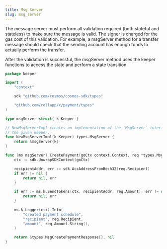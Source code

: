 ```yaml
---
title: Msg Server
slug: msg_server
---
```


The message server must perform all validation required (both stateful and stateless) to make sure the message is valid. The signer is charged for the gas cost of this validation. For example, a msgServer method for a transfer message should check that the sending account has enough funds to actually perform the transfer.

After the validation is successful, the msgServer method uses the keeper functions to access the state and perform a state transition.

```Go
package keeper

import (
	"context"

	sdk "github.com/cosmos/cosmos-sdk/types"

	"github.com/rollapp/x/payment/types"
)

type msgServer struct{ k Keeper }

// NewMsgServerImpl creates an implementation of the `MsgServer` interface for
// the given keeper.
func NewMsgServerImpl(k Keeper) types.MsgServer {
	return &msgServer{k}
}

func (ms msgServer) CreatePayment(goCtx context.Context, req *types.MsgCreatePayment) (*types.MsgCreatePaymentResponse, error) {
	ctx := sdk.UnwrapSDKContext(goCtx)

	recipientAddr, err := sdk.AccAddressFromBech32(req.Recipient)
	if err != nil {
		return nil, err
	}

	if err := ms.k.SendTokens(ctx, recipientAddr, req.Amount); err != nil {
		return nil, err
	}

	ms.k.Logger(ctx).Info(
		"created payment schedule",
		"recipient", req.Recipient,
		"amount", req.Amount.String(),
	)

	return &types.MsgCreatePaymentResponse{}, nil
}

```
